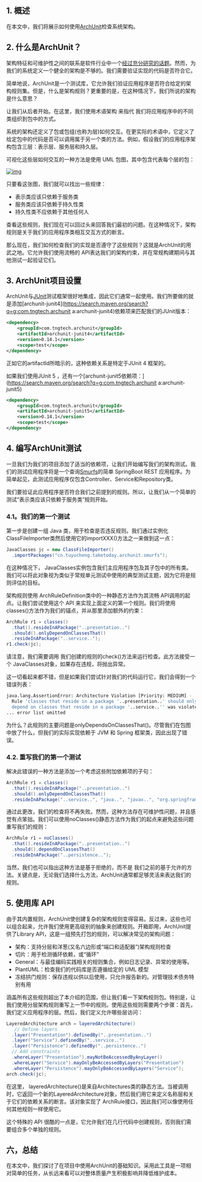 ## 1. 概述

在本文中，我们将展示如何使用[ArchUnit](https://www.archunit.org/)检查系统架构。

## 2. 什么是ArchUnit？

架构特征和可维护性之间的联系是软件行业中一个[经过充分研究的话题](https://www.diva-portal.org/smash/get/diva2:837619/FULLTEXT01.pdf)。然而，为我们的系统定义一个健全的架构是不够的。我们需要验证实现的代码是否符合它。

简单地说，ArchUnit是一个测试库，它允许我们验证应用程序是否符合给定的架构规则集。但是，什么是架构规则？更重要的是，在这种情况下，我们所说的架构是什么意思？

让我们从后者开始。在这里，我们使用术语架构 来指代 我们将应用程序中的不同类组织到包中的方式。

系统的架构还定义了包或包组(也称为层)如何交互。在更实际的术语中，它定义了给定包中的代码是否可以调用属于另一个类的方法。例如，假设我们的应用程序架构包含三层：表示层、服务层和持久层。

可视化这些层如何交互的一种方法是使用 UML 包图，其中包含代表每个层的包：

[![img](https://www.baeldung.com/wp-content/uploads/2020/08/figure1-1.png)](https://www.baeldung.com/wp-content/uploads/2020/08/figure1-1.png)

只要看这张图，我们就可以找出一些规律：

-   表示类应该只依赖于服务类
-   服务类应该只依赖于持久性类
-   持久性类不应依赖于其他任何人

查看这些规则，我们现在可以回过头来回答我们最初的问题。在这种情况下，架构规则是关于我们的应用程序类相互交互方式的断言。

那么现在，我们如何检查我们的实现是否遵守了这些规则？这就是ArchUnit的用武之地。它允许我们使用流畅的 API表达我们的架构约束，并在常规构建期间与其他测试一起验证它们。

## 3. ArchUnit项目设置

ArchUnit与[JUnit](https://www.baeldung.com/junit)测试框架很好地集成，因此它们通常一起使用。我们所要做的就是添加[archunit-junit4](https://search.maven.org/search?q=g:com.tngtech.archunit a:archunit-junit4)依赖项来匹配我们的JUnit版本：

```xml
<dependency>
    <groupId>com.tngtech.archunit</groupId>
    <artifactId>archunit-junit4</artifactId>
    <version>0.14.1</version>
    <scope>test</scope>
</dependency>

```

正如它的artifactId所暗示的，这种依赖关系是特定于JUnit 4 框架的。

如果我们使用JUnit 5 ，还有一个[archunit-junit5依赖项：](https://search.maven.org/search?q=g:com.tngtech.archunit a:archunit-junit5)

```xml
<dependency>
    <groupId>com.tngtech.archunit</groupId>
    <artifactId>archunit-junit5</artifactId>
    <version>0.14.1</version>
    <scope>test</scope>
</dependency>
```

## 4. 编写ArchUnit测试

一旦我们为我们的项目添加了适当的依赖项，让我们开始编写我们的架构测试。我们的测试应用程序将是一个查询[Smurfs](https://www.smurf.com/)的简单 SpringBoot REST 应用程序。为简单起见，此测试应用程序仅包含Controller、Service和Repository类。

我们要验证此应用程序是否符合我们之前提到的规则。所以，让我们从一个简单的测试“表示类应该只依赖于服务类”规则开始。

### 4.1。我们的第一个测试

第一步是创建一组 Java 类，用于检查是否违反规则。我们通过实例化ClassFileImporter类然后使用它的importXXX()方法之一来做到这一点：

```java
JavaClasses jc = new ClassFileImporter()
  .importPackages("cn.tuyucheng.taketoday.archunit.smurfs");
```

在这种情况下， JavaClasses实例包含我们主应用程序包及其子包中的所有类。我们可以将此对象视为类似于常规单元测试中使用的典型测试主题，因为它将是规则评估的目标。

架构规则使用 ArchRuleDefinition类中的一种静态方法作为其流畅 API调用的起点。让我们尝试使用这个 API 来实现上面定义的第一个规则。我们将使用classes()方法作为我们的锚点，并从那里添加额外的约束：

```java
ArchRule r1 = classes()
  .that().resideInAPackage("..presentation..")
  .should().onlyDependOnClassesThat()
  .resideInAPackage("..service..");
r1.check(jc);
```

请注意，我们需要调用 我们创建的规则的check()方法来运行检查。此方法接受一个 JavaClasses对象，如果存在违规，将抛出异常。

这一切看起来都不错，但是如果我们尝试针对我们的代码运行它，我们会得到一个错误列表：

```bash
java.lang.AssertionError: Architecture Violation [Priority: MEDIUM] - 
  Rule 'classes that reside in a package '..presentation..' should only 
  depend on classes that reside in a package '..service..'' was violated (6 times):
... error list omitted

```

为什么？此规则的主要问题是onlyDependsOnClassesThat()。尽管我们在包图中放了什么，但我们的实际实现依赖于 JVM 和 Spring 框架类，因此出现了错误。

### 4.2. 重写我们的第一个测试

解决此错误的一种方法是添加一个考虑这些附加依赖项的子句：

```java
ArchRule r1 = classes()
  .that().resideInAPackage("..presentation..")
  .should().onlyDependOnClassesThat()
  .resideInAPackage("..service..", "java..", "javax..", "org.springframework..");

```

通过此更改，我们的检查将不再失败。然而，这种方法存在可维护性问题，并且感觉有点笨拙。我们可以使用noClasses()静态方法作为我们的起点来避免这些问题重写我们的规则：

```java
ArchRule r1 = noClasses()
  .that().resideInAPackage("..presentation..")
  .should().dependOnClassesThat()
  .resideInAPackage("..persistence..");

```

当然，我们也可以指出这种方法是基于拒绝的，而不是 我们之前的基于允许的方法。关键点是，无论我们选择什么方法，ArchUnit通常都足够灵活来表达我们的规则。

## 5. 使用库 API

由于其内置规则，ArchUnit使创建复杂的架构规则变得容易。反过来，这些也可以组合起来，允许我们使用更高级别的抽象来创建规则。开箱即用，ArchUnit提供了Library API，这是一组预先打包的规则，可以解决常见的架构问题：

-   架构：支持分层和洋葱(又名六边形或“端口和适配器”)架构规则检查
-   切片：用于检测循环依赖，或“循环”
-   General：与最佳编码实践相关的规则集合，例如日志记录、异常的使用等。
-   PlantUML：检查我们的代码库是否遵循给定的 UML 模型
-   冻结拱门规则：保存违规以供以后使用，只允许报告新的。对管理技术债务特别有用

涵盖所有这些规则超出了本介绍的范围，但让我们看一下架构规则包。特别是，让我们使用分层架构规则重写上一节中的规则。使用这些规则需要两个步骤：首先，我们定义应用程序的层。然后，我们定义允许哪些层访问：

```java
LayeredArchitecture arch = layeredArchitecture()
   // Define layers
  .layer("Presentation").definedBy("..presentation..")
  .layer("Service").definedBy("..service..")
  .layer("Persistence").definedBy("..persistence..")
  // Add constraints
  .whereLayer("Presentation").mayNotBeAccessedByAnyLayer()
  .whereLayer("Service").mayOnlyBeAccessedByLayers("Presentation")
  .whereLayer("Persistence").mayOnlyBeAccessedByLayers("Service");
arch.check(jc);
```

在这里， layeredArchitecture()是来自Architectures类的静态方法。当被调用时，它返回一个新的LayeredArchitecture对象，然后我们用它来定义名称层和关于它们的依赖关系的断言。该对象实现了 ArchRule接口，因此我们可以像使用任何其他规则一样使用它。

这个特殊的 API 很酷的一点是，它允许我们在几行代码中创建规则，否则我们需要组合多个单独的规则。

## 六，总结

在本文中，我们探讨了在项目中使用ArchUnit的基础知识。采用此工具是一项相对简单的任务，从长远来看可以对整体质量产生积极影响并降低维护成本。